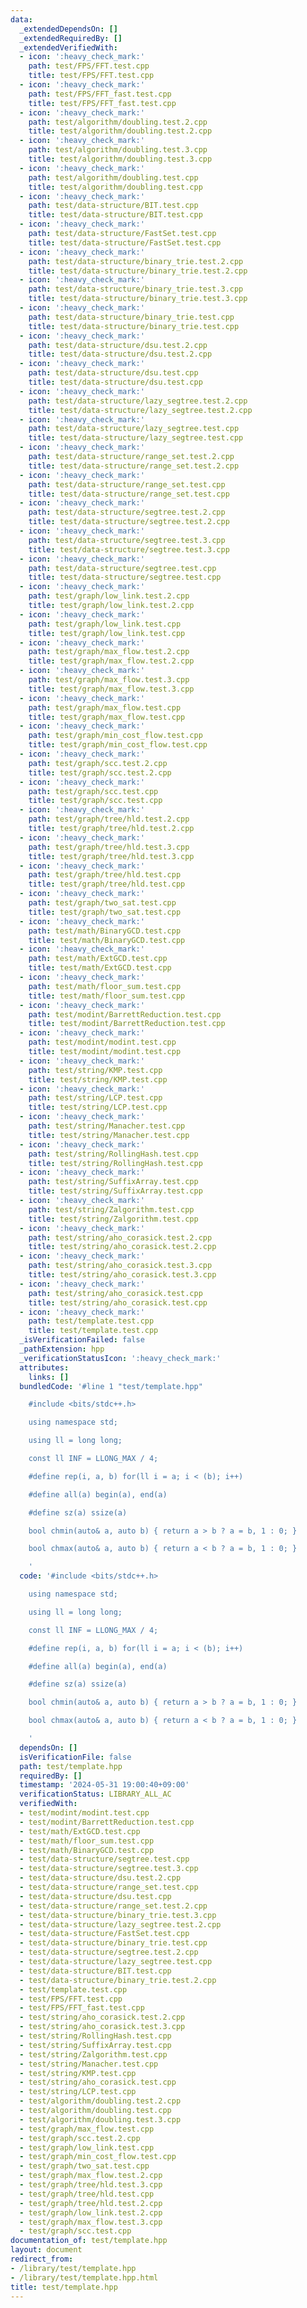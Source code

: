 ```yaml
---
data:
  _extendedDependsOn: []
  _extendedRequiredBy: []
  _extendedVerifiedWith:
  - icon: ':heavy_check_mark:'
    path: test/FPS/FFT.test.cpp
    title: test/FPS/FFT.test.cpp
  - icon: ':heavy_check_mark:'
    path: test/FPS/FFT_fast.test.cpp
    title: test/FPS/FFT_fast.test.cpp
  - icon: ':heavy_check_mark:'
    path: test/algorithm/doubling.test.2.cpp
    title: test/algorithm/doubling.test.2.cpp
  - icon: ':heavy_check_mark:'
    path: test/algorithm/doubling.test.3.cpp
    title: test/algorithm/doubling.test.3.cpp
  - icon: ':heavy_check_mark:'
    path: test/algorithm/doubling.test.cpp
    title: test/algorithm/doubling.test.cpp
  - icon: ':heavy_check_mark:'
    path: test/data-structure/BIT.test.cpp
    title: test/data-structure/BIT.test.cpp
  - icon: ':heavy_check_mark:'
    path: test/data-structure/FastSet.test.cpp
    title: test/data-structure/FastSet.test.cpp
  - icon: ':heavy_check_mark:'
    path: test/data-structure/binary_trie.test.2.cpp
    title: test/data-structure/binary_trie.test.2.cpp
  - icon: ':heavy_check_mark:'
    path: test/data-structure/binary_trie.test.3.cpp
    title: test/data-structure/binary_trie.test.3.cpp
  - icon: ':heavy_check_mark:'
    path: test/data-structure/binary_trie.test.cpp
    title: test/data-structure/binary_trie.test.cpp
  - icon: ':heavy_check_mark:'
    path: test/data-structure/dsu.test.2.cpp
    title: test/data-structure/dsu.test.2.cpp
  - icon: ':heavy_check_mark:'
    path: test/data-structure/dsu.test.cpp
    title: test/data-structure/dsu.test.cpp
  - icon: ':heavy_check_mark:'
    path: test/data-structure/lazy_segtree.test.2.cpp
    title: test/data-structure/lazy_segtree.test.2.cpp
  - icon: ':heavy_check_mark:'
    path: test/data-structure/lazy_segtree.test.cpp
    title: test/data-structure/lazy_segtree.test.cpp
  - icon: ':heavy_check_mark:'
    path: test/data-structure/range_set.test.2.cpp
    title: test/data-structure/range_set.test.2.cpp
  - icon: ':heavy_check_mark:'
    path: test/data-structure/range_set.test.cpp
    title: test/data-structure/range_set.test.cpp
  - icon: ':heavy_check_mark:'
    path: test/data-structure/segtree.test.2.cpp
    title: test/data-structure/segtree.test.2.cpp
  - icon: ':heavy_check_mark:'
    path: test/data-structure/segtree.test.3.cpp
    title: test/data-structure/segtree.test.3.cpp
  - icon: ':heavy_check_mark:'
    path: test/data-structure/segtree.test.cpp
    title: test/data-structure/segtree.test.cpp
  - icon: ':heavy_check_mark:'
    path: test/graph/low_link.test.2.cpp
    title: test/graph/low_link.test.2.cpp
  - icon: ':heavy_check_mark:'
    path: test/graph/low_link.test.cpp
    title: test/graph/low_link.test.cpp
  - icon: ':heavy_check_mark:'
    path: test/graph/max_flow.test.2.cpp
    title: test/graph/max_flow.test.2.cpp
  - icon: ':heavy_check_mark:'
    path: test/graph/max_flow.test.3.cpp
    title: test/graph/max_flow.test.3.cpp
  - icon: ':heavy_check_mark:'
    path: test/graph/max_flow.test.cpp
    title: test/graph/max_flow.test.cpp
  - icon: ':heavy_check_mark:'
    path: test/graph/min_cost_flow.test.cpp
    title: test/graph/min_cost_flow.test.cpp
  - icon: ':heavy_check_mark:'
    path: test/graph/scc.test.2.cpp
    title: test/graph/scc.test.2.cpp
  - icon: ':heavy_check_mark:'
    path: test/graph/scc.test.cpp
    title: test/graph/scc.test.cpp
  - icon: ':heavy_check_mark:'
    path: test/graph/tree/hld.test.2.cpp
    title: test/graph/tree/hld.test.2.cpp
  - icon: ':heavy_check_mark:'
    path: test/graph/tree/hld.test.3.cpp
    title: test/graph/tree/hld.test.3.cpp
  - icon: ':heavy_check_mark:'
    path: test/graph/tree/hld.test.cpp
    title: test/graph/tree/hld.test.cpp
  - icon: ':heavy_check_mark:'
    path: test/graph/two_sat.test.cpp
    title: test/graph/two_sat.test.cpp
  - icon: ':heavy_check_mark:'
    path: test/math/BinaryGCD.test.cpp
    title: test/math/BinaryGCD.test.cpp
  - icon: ':heavy_check_mark:'
    path: test/math/ExtGCD.test.cpp
    title: test/math/ExtGCD.test.cpp
  - icon: ':heavy_check_mark:'
    path: test/math/floor_sum.test.cpp
    title: test/math/floor_sum.test.cpp
  - icon: ':heavy_check_mark:'
    path: test/modint/BarrettReduction.test.cpp
    title: test/modint/BarrettReduction.test.cpp
  - icon: ':heavy_check_mark:'
    path: test/modint/modint.test.cpp
    title: test/modint/modint.test.cpp
  - icon: ':heavy_check_mark:'
    path: test/string/KMP.test.cpp
    title: test/string/KMP.test.cpp
  - icon: ':heavy_check_mark:'
    path: test/string/LCP.test.cpp
    title: test/string/LCP.test.cpp
  - icon: ':heavy_check_mark:'
    path: test/string/Manacher.test.cpp
    title: test/string/Manacher.test.cpp
  - icon: ':heavy_check_mark:'
    path: test/string/RollingHash.test.cpp
    title: test/string/RollingHash.test.cpp
  - icon: ':heavy_check_mark:'
    path: test/string/SuffixArray.test.cpp
    title: test/string/SuffixArray.test.cpp
  - icon: ':heavy_check_mark:'
    path: test/string/Zalgorithm.test.cpp
    title: test/string/Zalgorithm.test.cpp
  - icon: ':heavy_check_mark:'
    path: test/string/aho_corasick.test.2.cpp
    title: test/string/aho_corasick.test.2.cpp
  - icon: ':heavy_check_mark:'
    path: test/string/aho_corasick.test.3.cpp
    title: test/string/aho_corasick.test.3.cpp
  - icon: ':heavy_check_mark:'
    path: test/string/aho_corasick.test.cpp
    title: test/string/aho_corasick.test.cpp
  - icon: ':heavy_check_mark:'
    path: test/template.test.cpp
    title: test/template.test.cpp
  _isVerificationFailed: false
  _pathExtension: hpp
  _verificationStatusIcon: ':heavy_check_mark:'
  attributes:
    links: []
  bundledCode: '#line 1 "test/template.hpp"

    #include <bits/stdc++.h>

    using namespace std;

    using ll = long long;

    const ll INF = LLONG_MAX / 4;

    #define rep(i, a, b) for(ll i = a; i < (b); i++)

    #define all(a) begin(a), end(a)

    #define sz(a) ssize(a)

    bool chmin(auto& a, auto b) { return a > b ? a = b, 1 : 0; }

    bool chmax(auto& a, auto b) { return a < b ? a = b, 1 : 0; }

    '
  code: '#include <bits/stdc++.h>

    using namespace std;

    using ll = long long;

    const ll INF = LLONG_MAX / 4;

    #define rep(i, a, b) for(ll i = a; i < (b); i++)

    #define all(a) begin(a), end(a)

    #define sz(a) ssize(a)

    bool chmin(auto& a, auto b) { return a > b ? a = b, 1 : 0; }

    bool chmax(auto& a, auto b) { return a < b ? a = b, 1 : 0; }

    '
  dependsOn: []
  isVerificationFile: false
  path: test/template.hpp
  requiredBy: []
  timestamp: '2024-05-31 19:00:40+09:00'
  verificationStatus: LIBRARY_ALL_AC
  verifiedWith:
  - test/modint/modint.test.cpp
  - test/modint/BarrettReduction.test.cpp
  - test/math/ExtGCD.test.cpp
  - test/math/floor_sum.test.cpp
  - test/math/BinaryGCD.test.cpp
  - test/data-structure/segtree.test.cpp
  - test/data-structure/segtree.test.3.cpp
  - test/data-structure/dsu.test.2.cpp
  - test/data-structure/range_set.test.cpp
  - test/data-structure/dsu.test.cpp
  - test/data-structure/range_set.test.2.cpp
  - test/data-structure/binary_trie.test.3.cpp
  - test/data-structure/lazy_segtree.test.2.cpp
  - test/data-structure/FastSet.test.cpp
  - test/data-structure/binary_trie.test.cpp
  - test/data-structure/segtree.test.2.cpp
  - test/data-structure/lazy_segtree.test.cpp
  - test/data-structure/BIT.test.cpp
  - test/data-structure/binary_trie.test.2.cpp
  - test/template.test.cpp
  - test/FPS/FFT.test.cpp
  - test/FPS/FFT_fast.test.cpp
  - test/string/aho_corasick.test.2.cpp
  - test/string/aho_corasick.test.3.cpp
  - test/string/RollingHash.test.cpp
  - test/string/SuffixArray.test.cpp
  - test/string/Zalgorithm.test.cpp
  - test/string/Manacher.test.cpp
  - test/string/KMP.test.cpp
  - test/string/aho_corasick.test.cpp
  - test/string/LCP.test.cpp
  - test/algorithm/doubling.test.2.cpp
  - test/algorithm/doubling.test.cpp
  - test/algorithm/doubling.test.3.cpp
  - test/graph/max_flow.test.cpp
  - test/graph/scc.test.2.cpp
  - test/graph/low_link.test.cpp
  - test/graph/min_cost_flow.test.cpp
  - test/graph/two_sat.test.cpp
  - test/graph/max_flow.test.2.cpp
  - test/graph/tree/hld.test.3.cpp
  - test/graph/tree/hld.test.cpp
  - test/graph/tree/hld.test.2.cpp
  - test/graph/low_link.test.2.cpp
  - test/graph/max_flow.test.3.cpp
  - test/graph/scc.test.cpp
documentation_of: test/template.hpp
layout: document
redirect_from:
- /library/test/template.hpp
- /library/test/template.hpp.html
title: test/template.hpp
---
```

